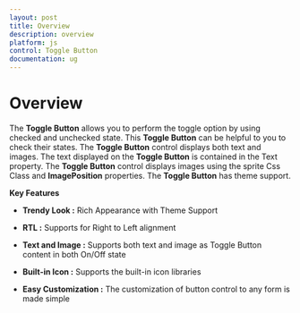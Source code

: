 ```yaml
---
layout: post
title: Overview
description: overview
platform: js
control: Toggle Button
documentation: ug
---
```


# Overview

The **Toggle Button** allows you to perform the toggle option by using checked and unchecked state. This **Toggle Button** can be helpful to you to check their states. The **Toggle Button** control displays both text and images. The text displayed on the **Toggle Button** is contained in the Text property. The **Toggle Button** control displays images using the sprite Css Class and **ImagePosition** properties. The **Toggle Button** has theme support.

**Key Features**

* **Trendy Look :** Rich Appearance with Theme Support

* **RTL :** Supports for Right to Left alignment

* **Text and Image :** Supports both text and image as Toggle Button content in both On/Off state

* **Built-in Icon :** Supports the built-in icon libraries

* **Easy Customization :** The customization of button control to any form is made simple



